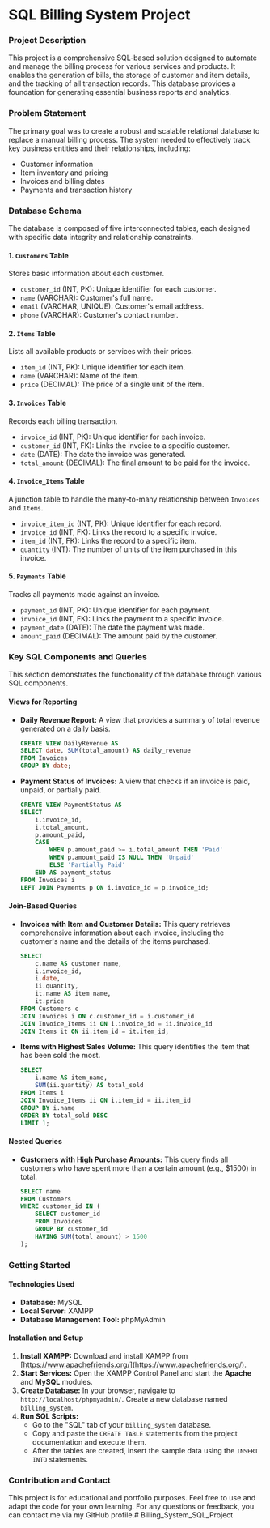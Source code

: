 # SQL Billing System Project

### **Project Description**

This project is a comprehensive SQL-based solution designed to automate and manage the billing process for various services and products. It enables the generation of bills, the storage of customer and item details, and the tracking of all transaction records. This database provides a foundation for generating essential business reports and analytics.

### **Problem Statement**

The primary goal was to create a robust and scalable relational database to replace a manual billing process. The system needed to effectively track key business entities and their relationships, including:

-   Customer information
-   Item inventory and pricing
-   Invoices and billing dates
-   Payments and transaction history

### **Database Schema**

The database is composed of five interconnected tables, each designed with specific data integrity and relationship constraints.

#### **1. `Customers` Table**
Stores basic information about each customer.
-   `customer_id` (INT, PK): Unique identifier for each customer.
-   `name` (VARCHAR): Customer's full name.
-   `email` (VARCHAR, UNIQUE): Customer's email address.
-   `phone` (VARCHAR): Customer's contact number.

#### **2. `Items` Table**
Lists all available products or services with their prices.
-   `item_id` (INT, PK): Unique identifier for each item.
-   `name` (VARCHAR): Name of the item.
-   `price` (DECIMAL): The price of a single unit of the item.

#### **3. `Invoices` Table**
Records each billing transaction.
-   `invoice_id` (INT, PK): Unique identifier for each invoice.
-   `customer_id` (INT, FK): Links the invoice to a specific customer.
-   `date` (DATE): The date the invoice was generated.
-   `total_amount` (DECIMAL): The final amount to be paid for the invoice.

#### **4. `Invoice_Items` Table**
A junction table to handle the many-to-many relationship between `Invoices` and `Items`.
-   `invoice_item_id` (INT, PK): Unique identifier for each record.
-   `invoice_id` (INT, FK): Links the record to a specific invoice.
-   `item_id` (INT, FK): Links the record to a specific item.
-   `quantity` (INT): The number of units of the item purchased in this invoice.

#### **5. `Payments` Table**
Tracks all payments made against an invoice.
-   `payment_id` (INT, PK): Unique identifier for each payment.
-   `invoice_id` (INT, FK): Links the payment to a specific invoice.
-   `payment_date` (DATE): The date the payment was made.
-   `amount_paid` (DECIMAL): The amount paid by the customer.

### **Key SQL Components and Queries**

This section demonstrates the functionality of the database through various SQL components.

#### **Views for Reporting**

-   **Daily Revenue Report:** A view that provides a summary of total revenue generated on a daily basis.
    ```sql
    CREATE VIEW DailyRevenue AS
    SELECT date, SUM(total_amount) AS daily_revenue
    FROM Invoices
    GROUP BY date;
    ```
-   **Payment Status of Invoices:** A view that checks if an invoice is paid, unpaid, or partially paid.
    ```sql
    CREATE VIEW PaymentStatus AS
    SELECT
        i.invoice_id,
        i.total_amount,
        p.amount_paid,
        CASE
            WHEN p.amount_paid >= i.total_amount THEN 'Paid'
            WHEN p.amount_paid IS NULL THEN 'Unpaid'
            ELSE 'Partially Paid'
        END AS payment_status
    FROM Invoices i
    LEFT JOIN Payments p ON i.invoice_id = p.invoice_id;
    ```

#### **Join-Based Queries**

-   **Invoices with Item and Customer Details:** This query retrieves comprehensive information about each invoice, including the customer's name and the details of the items purchased.
    ```sql
    SELECT
        c.name AS customer_name,
        i.invoice_id,
        i.date,
        ii.quantity,
        it.name AS item_name,
        it.price
    FROM Customers c
    JOIN Invoices i ON c.customer_id = i.customer_id
    JOIN Invoice_Items ii ON i.invoice_id = ii.invoice_id
    JOIN Items it ON ii.item_id = it.item_id;
    ```

-   **Items with Highest Sales Volume:** This query identifies the item that has been sold the most.
    ```sql
    SELECT
        i.name AS item_name,
        SUM(ii.quantity) AS total_sold
    FROM Items i
    JOIN Invoice_Items ii ON i.item_id = ii.item_id
    GROUP BY i.name
    ORDER BY total_sold DESC
    LIMIT 1;
    ```

#### **Nested Queries**

-   **Customers with High Purchase Amounts:** This query finds all customers who have spent more than a certain amount (e.g., $1500) in total.
    ```sql
    SELECT name
    FROM Customers
    WHERE customer_id IN (
        SELECT customer_id
        FROM Invoices
        GROUP BY customer_id
        HAVING SUM(total_amount) > 1500
    );
    ```

### **Getting Started**

#### **Technologies Used**
-   **Database:** MySQL
-   **Local Server:** XAMPP
-   **Database Management Tool:** phpMyAdmin

#### **Installation and Setup**
1.  **Install XAMPP:** Download and install XAMPP from [https://www.apachefriends.org/](https://www.apachefriends.org/).
2.  **Start Services:** Open the XAMPP Control Panel and start the **Apache** and **MySQL** modules.
3.  **Create Database:** In your browser, navigate to `http://localhost/phpmyadmin/`. Create a new database named `billing_system`.
4.  **Run SQL Scripts:**
    -   Go to the "SQL" tab of your `billing_system` database.
    -   Copy and paste the `CREATE TABLE` statements from the project documentation and execute them.
    -   After the tables are created, insert the sample data using the `INSERT INTO` statements.

### **Contribution and Contact**

This project is for educational and portfolio purposes. Feel free to use and adapt the code for your own learning.
For any questions or feedback, you can contact me via my GitHub profile.# Billing_System_SQL_Project
